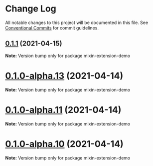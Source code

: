 # Change Log

All notable changes to this project will be documented in this file.
See [Conventional Commits](https://conventionalcommits.org) for commit guidelines.

## [0.1.1](https://github.com/fox-one/mixin-extension/compare/v0.1.0-alpha.13...v0.1.1) (2021-04-15)

**Note:** Version bump only for package mixin-extension-demo





# [0.1.0-alpha.13](https://github.com/fox-one/mixin-extension/compare/v0.1.0-alpha.12...v0.1.0-alpha.13) (2021-04-14)

**Note:** Version bump only for package mixin-extension-demo





# [0.1.0-alpha.11](https://github.com/fox-one/mixin-extension/compare/v0.1.0-alpha.10...v0.1.0-alpha.11) (2021-04-14)

**Note:** Version bump only for package mixin-extension-demo





# [0.1.0-alpha.10](https://github.com/fox-one/mixin-extension/compare/v0.1.0-alpha.9...v0.1.0-alpha.10) (2021-04-14)

**Note:** Version bump only for package mixin-extension-demo

